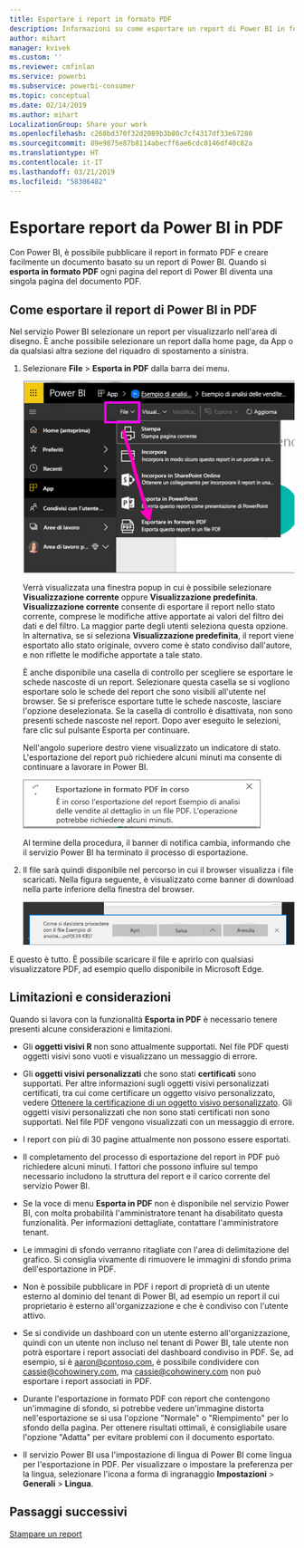 ```yaml
---
title: Esportare i report in formato PDF
description: Informazioni su come esportare un report di Power BI in formato PDF.
author: mihart
manager: kvivek
ms.custom: ''
ms.reviewer: cmfinlan
ms.service: powerbi
ms.subservice: powerbi-consumer
ms.topic: conceptual
ms.date: 02/14/2019
ms.author: mihart
LocalizationGroup: Share your work
ms.openlocfilehash: c268bd370f32d2089b3b80c7cf4317df33e67280
ms.sourcegitcommit: 89e9875e87b8114abecff6ae6cdc0146df40c82a
ms.translationtype: HT
ms.contentlocale: it-IT
ms.lasthandoff: 03/21/2019
ms.locfileid: "58306482"
---
```

# <a name="export-reports-from-power-bi-to-pdf"></a>Esportare report da Power BI in PDF
Con Power BI, è possibile pubblicare il report in formato PDF e creare facilmente un documento basato su un report di Power BI. Quando si **esporta in formato PDF** ogni pagina del report di Power BI diventa una singola pagina del documento PDF.

## <a name="how-to-export-your-power-bi-report-to-pdf"></a>Come esportare il report di Power BI in PDF
Nel servizio Power BI selezionare un report per visualizzarlo nell'area di disegno. È anche possibile selezionare un report dalla home page, da App o da qualsiasi altra sezione del riquadro di spostamento a sinistra.

1. Selezionare **File** > **Esporta in PDF** dalla barra dei menu.

    ![Selezionare File nella barra dei menu, freccia rivolta verso Esporta in PDF](media/end-user-pdf/power-bi-export-pdf.png)

    Verrà visualizzata una finestra popup in cui è possibile selezionare **Visualizzazione corrente** oppure **Visualizzazione predefinita**.  **Visualizzazione corrente** consente di esportare il report nello stato corrente, comprese le modifiche attive apportate ai valori del filtro dei dati e del filtro.  La maggior parte degli utenti seleziona questa opzione.  In alternativa, se si seleziona **Visualizzazione predefinita**, il report viene esportato allo stato originale, ovvero come è stato condiviso dall'autore, e non riflette le modifiche apportate a tale stato.
    
    È anche disponibile una casella di controllo per scegliere se esportare le schede nascoste di un report.  Selezionare questa casella se si vogliono esportare solo le schede del report che sono visibili all'utente nel browser.  Se si preferisce esportare tutte le schede nascoste, lasciare l'opzione deselezionata.  Se la casella di controllo è disattivata, non sono presenti schede nascoste nel report.  Dopo aver eseguito le selezioni, fare clic sul pulsante Esporta per continuare.
    
    Nell'angolo superiore destro viene visualizzato un indicatore di stato. L'esportazione del report può richiedere alcuni minuti ma consente di continuare a lavorare in Power BI.

    ![Messaggio di stato dell'esportazione](media/end-user-pdf/power-bi-export-message.png)

    Al termine della procedura, il banner di notifica cambia, informando che il servizio Power BI ha terminato il processo di esportazione.

2. Il file sarà quindi disponibile nel percorso in cui il browser visualizza i file scaricati. Nella figura seguente, è visualizzato come banner di download nella parte inferiore della finestra del browser.

    ![Percorso del file scaricato](media/end-user-pdf/power-bi-save-file.png)

E questo è tutto. È possibile scaricare il file e aprirlo con qualsiasi visualizzatore PDF, ad esempio quello disponibile in Microsoft Edge.


## <a name="limitations-and-considerations"></a>Limitazioni e considerazioni
Quando si lavora con la funzionalità **Esporta in PDF** è necessario tenere presenti alcune considerazioni e limitazioni.

* Gli **oggetti visivi R** non sono attualmente supportati. Nel file PDF questi oggetti visivi sono vuoti e visualizzano un messaggio di errore.  

* Gli **oggetti visivi personalizzati** che sono stati **certificati** sono supportati. Per altre informazioni sugli oggetti visivi personalizzati certificati, tra cui come certificare un oggetto visivo personalizzato, vedere [Ottenere la certificazione di un oggetto visivo personalizzato](../power-bi-custom-visuals-certified.md). Gli oggetti visivi personalizzati che non sono stati certificati non sono supportati. Nel file PDF vengono visualizzati con un messaggio di errore.   

* I report con più di 30 pagine attualmente non possono essere esportati.

* Il completamento del processo di esportazione del report in PDF può richiedere alcuni minuti. I fattori che possono influire sul tempo necessario includono la struttura del report e il carico corrente del servizio Power BI.

* Se la voce di menu **Esporta in PDF** non è disponibile nel servizio Power BI, con molta probabilità l'amministratore tenant ha disabilitato questa funzionalità. Per informazioni dettagliate, contattare l'amministratore tenant.

* Le immagini di sfondo verranno ritagliate con l'area di delimitazione del grafico. Si consiglia vivamente di rimuovere le immagini di sfondo prima dell'esportazione in PDF.

* Non è possibile pubblicare in PDF i report di proprietà di un utente esterno al dominio del tenant di Power BI, ad esempio un report il cui proprietario è esterno all'organizzazione e che è condiviso con l'utente attivo.

* Se si condivide un dashboard con un utente esterno all'organizzazione, quindi con un utente non incluso nel tenant di Power BI, tale utente non potrà esportare i report associati del dashboard condiviso in PDF. Se, ad esempio, si è aaron@contoso.com, è possibile condividere con cassie@cohowinery.com, ma cassie@cohowinery.com non può esportare i report associati in PDF.

* Durante l'esportazione in formato PDF con report che contengono un'immagine di sfondo, si potrebbe vedere un'immagine distorta nell'esportazione se si usa l'opzione "Normale" o "Riempimento" per lo sfondo della pagina.  Per ottenere risultati ottimali, è consigliabile usare l'opzione "Adatta" per evitare problemi con il documento esportato.

* Il servizio Power BI usa l'impostazione di lingua di Power BI come lingua per l'esportazione in PDF. Per visualizzare o impostare la preferenza per la lingua, selezionare l'icona a forma di ingranaggio  **Impostazioni** > **Generali** > **Lingua**.

## <a name="next-steps"></a>Passaggi successivi
[Stampare un report](end-user-print.md)
